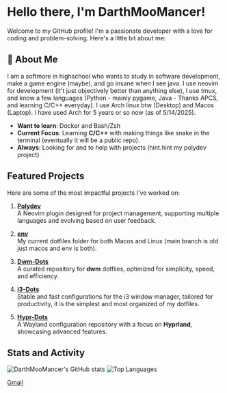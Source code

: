 # Hello there, I'm DarthMooMancer!

Welcome to my GitHub profile! I'm a passionate developer with a love for coding and problem-solving. Here's a little bit about me:

## 🌟 About Me
I am a softmore in highschool who wants to study in software development, make a game engine (maybe), and go insane when I see java. I use neovim for development (it't just objectively better than anything else), I use tmux, and know a few languages (Python - mainly pygame, Java - Thanks APCS, and learning C/C++ everyday). I use Arch linux btw (Desktop) and Macos (Laptop). I have used Arch for 5 years or so now (as of 5/14/2025). 

- **Want to learn**: Docker and Bash/Zsh
- **Current Focus**: Learning **C/C++** with making things like snake in the terminal (eventually it will be a public repo).
- **Always**: Looking for and to help with projects (hint.hint my polydev project)

## Featured Projects

Here are some of the most impactful projects I've worked on:

1. **[Polydev](https://github.com/DarthMooMancer/Polydev)**  
   A Neovim plugin designed for project management, supporting multiple languages and evolving based on user feedback.

2. **[env](https://github.com/DarthMooMancer/env)**  
   My current dotfiles folder for both Macos and Linux (main branch is old just macos and env is both).

3. **[Dwm-Dots](https://github.com/DarthMooMancer/Dwm-Dots)**  
   A curated repository for **dwm** dotfiles, optimized for simplicity, speed, and efficiency.

4. **[i3-Dots](https://github.com/DarthMooMancer/i3-Dots)**  
   Stable and fast configurations for the i3 window manager, tailored for productivity, it is the simplest and most organized of my dotfiles.

5. **[Hypr-Dots](https://github.com/DarthMooMancer/Hypr-Dots)**  
   A Wayland configuration repository with a focus on **Hyprland**, showcasing advanced features.

## Stats and Activity

![DarthMooMancer's GitHub stats](https://github-readme-stats.vercel.app/api?username=DarthMooMancer&show_icons=true&theme=radical)
![Top Languages](https://github-readme-stats.vercel.app/api/top-langs/?username=DarthMooMancer&layout=compact&theme=radical)

[Gmail](Haynes.a467gmail.com)
